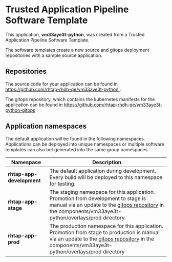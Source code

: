 # Trusted Application Pipeline Software Template

This application, **vm33aye3t-python**, was created from a Trusted Application Pipeline Software Template.

The software templates create a new source and gitops deployment repositories with a sample source application. 

## Repositories

The source code for your application can be found in [https://github.com/rhtap-rhdh-qe/vm33aye3t-python ](https://github.com/rhtap-rhdh-qe/vm33aye3t-python ).
 
The gitops repository, which contains the kubernetes manifests for the application can be found in 
[https://github.com/rhtap-rhdh-qe/vm33aye3t-python-gitops ](https://github.com/rhtap-rhdh-qe/vm33aye3t-python-gitops ) 

## Application namespaces 

The default application will be found in the following namespaces. Applications can be deployed into unique namespaces or multiple software templates can also bet generated into the same group namespaces.  

|  Namespace   |  Description   |  
| -------- | -------- |   
| **rhtap-app-development** | The default application during development. Every build will be deployed to this namespace for testing. | 
| **rhtap-app-stage** | The staging namespace for this application. Promotion from development to stage is manual via an update to the [gitops repository](https://github.com/rhtap-rhdh-qe/vm33aye3t-python-gitops ) in the components/vm33aye3t-python/overlays/prod directory |  
| **rhtap-app-prod** | The production namespace for this application. Promotion from stage to production is manual via an update to the [gitops repository](https://github.com/rhtap-rhdh-qe/vm33aye3t-python-gitops ) in the components/vm33aye3t-python/overlays/prod directory | 